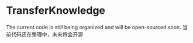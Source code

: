 # TransferKnowledge
The current code is still being organized and will be open-sourced soon.
当前代码还在整理中，未来将会开源

